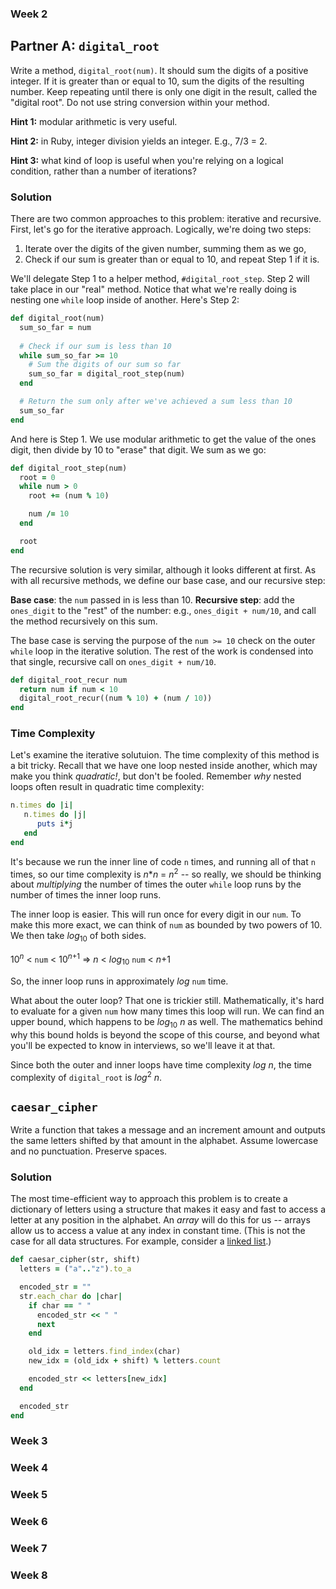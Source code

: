 ### Week 2

## Partner A: `digital_root`

Write a method, `digital_root(num)`. It should sum the digits of a
positive integer. If it is greater than or equal to 10, sum the digits of the
resulting number. Keep repeating until there is only one digit in the
result, called the "digital root". Do not use string conversion within
your method.

**Hint 1:** modular arithmetic is very useful.

**Hint 2:** in Ruby, integer division yields an integer.  E.g., 7/3 = 2.

**Hint 3:** what kind of loop is useful when you're relying on a logical condition, rather than a number of iterations?

### Solution

There are two common approaches to this problem: iterative and recursive.  First, let's go for the iterative approach.  Logically, we're doing two steps:

1. Iterate over the digits of the given number, summing them as we go,
2. Check if our sum is greater than or equal to 10, and repeat Step 1 if it is.

We'll delegate Step 1 to a helper method, `#digital_root_step`. Step 2 will take place in our "real" method.  Notice that what we're really doing is nesting one `while` loop inside of another.  Here's Step 2:

```ruby
def digital_root(num)
  sum_so_far = num 
  
  # Check if our sum is less than 10
  while sum_so_far >= 10
    # Sum the digits of our sum so far 
    sum_so_far = digital_root_step(num)
  end

  # Return the sum only after we've achieved a sum less than 10
  sum_so_far
end
```
And here is Step 1.  We use modular arithmetic to get the value of the ones digit, then divide by 10 to "erase" that digit.  We sum as we go:

```ruby
def digital_root_step(num)
  root = 0
  while num > 0
    root += (num % 10)

    num /= 10
  end

  root
end
```
The recursive solution is very similar, although it looks different at first.  As with all recursive methods, we define our base case, and our recursive step:

**Base case**: the `num` passed in is less than 10.
**Recursive step**: add the `ones_digit` to the "rest" of the number: e.g., `ones_digit + num/10`, and call the method recursively on this sum.

The base case is serving the purpose of the `num >= 10` check on the outer `while` loop in the iterative solution.  The rest of the work is condensed into that single, recursive call on `ones_digit + num/10`.  

```ruby
def digital_root_recur num
  return num if num < 10
  digital_root_recur((num % 10) + (num / 10))
end

```
### Time Complexity 

Let's examine the iterative solutuion.  The time complexity of this method is a bit tricky.  Recall that we have one loop nested inside another, which may make you think *quadratic!*, but don't be fooled.  Remember *why* nested loops often result in quadratic time complexity:

```ruby 
n.times do |i| 
   n.times do |j| 
      puts i*j
   end
end
```

It's because we run the inner line of code `n` times, and running all of that `n` times, so our time complexity is <i>n</i>*<i>n</i> = <i>n</i><sup>2</sup> -- so really, we should be thinking about *multiplying* the number of times the outer `while` loop runs by the number of times the inner loop runs.

The inner loop is easier.  This will run once for every digit in our `num`.  To make this more exact, we can think of `num` as bounded by two powers of 10.  We then take <i>log</i><sub>10</sub> of both sides.

10<sup><i>n</i></sup> < `num` < 10<sup><i>n</i>+1</sup>
=> <i>n</i> < <i>log</i><sub>10</sub> `num` < <i>n</i>+1

So, the inner loop runs in approximately <i>log</i> `num` time.

What about the outer loop?  That one is trickier still.  Mathematically, it's hard to evaluate for a given `num` how many times this loop will run.  We can find an upper bound, which happens to be <i>log</i><sub>10</sub> <i>n</i> as well.  The mathematics behind why this bound holds is beyond the scope of this course, and beyond what you'll be expected to know in interviews, so we'll leave it at that.  

Since both the outer and inner loops have time complexity <i>log n</i>, the time complexity of `digital_root` is <i>log</i><sup>2</sup> <i>n</i>.  


## `caesar_cipher`

Write a function that takes a message and an increment amount and
outputs the same letters shifted by that amount in the
alphabet. Assume lowercase and no punctuation. Preserve spaces.

### Solution

The most time-efficient way to approach this problem is to create a dictionary of letters using a structure that makes it easy and fast to access a letter at any position in the alphabet.  An *array* will do this for us -- arrays allow us to access a value at any index in constant time.  (This is not the case for all data structures.  For example, consider a <a href="https://en.wikipedia.org/wiki/Linked_list">linked list</a>.)  

```ruby
def caesar_cipher(str, shift)
  letters = ("a".."z").to_a

  encoded_str = ""
  str.each_char do |char|
    if char == " "
      encoded_str << " "
      next
    end

    old_idx = letters.find_index(char)
    new_idx = (old_idx + shift) % letters.count

    encoded_str << letters[new_idx]
  end

  encoded_str
end
```

### Week 3
### Week 4
### Week 5
### Week 6
### Week 7
### Week 8
